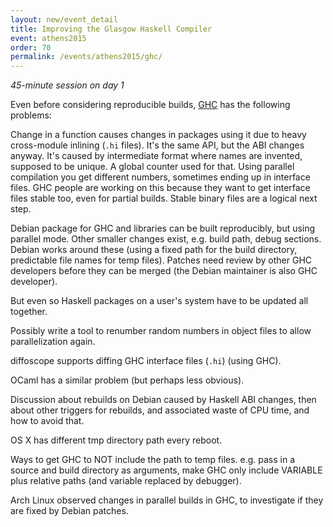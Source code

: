 ```yaml
---
layout: new/event_detail
title: Improving the Glasgow Haskell Compiler
event: athens2015
order: 70
permalink: /events/athens2015/ghc/
---
```


*45-minute session on day 1*

Even before considering reproducible builds, [GHC](https://www.haskell.org/ghc/) has the following problems:

Change in a function causes changes in packages using it due to heavy cross-module inlining (`.hi` files).
It's the same API, but the ABI changes anyway. It's caused by intermediate
format where names are invented, supposed to be unique. A global counter used
for that. Using parallel compilation you get different numbers, sometimes
ending up in interface files. GHC people are working on this because they want
to get interface files stable too, even for partial builds. Stable binary files
are a logical next step.

Debian package for GHC and libraries can be built reproducibly, but using
parallel mode. Other smaller changes exist, e.g. build path, debug sections.
Debian works around these (using a fixed path for the build directory,
predictable file names for temp files). Patches need review by other GHC
developers before they can be merged (the Debian maintainer is also GHC
developer).

But even so Haskell packages on a user's system have to be updated all
together.

Possibly write a tool to renumber random numbers in object files to allow
parallelization again.

diffoscope supports diffing GHC interface files (`.hi`) (using GHC).

OCaml has a similar problem (but perhaps less obvious).

Discussion about rebuilds on Debian caused by Haskell ABI changes, then about other triggers for rebuilds, and associated waste of CPU time, and how to avoid that.

OS X has different tmp directory path every reboot.

Ways to get GHC to NOT include the path to temp files. e.g. pass in a source and build directory as arguments, make GHC only include VARIABLE plus relative paths (and variable replaced by debugger).

Arch Linux observed changes in parallel builds in GHC, to investigate if they are fixed by Debian patches.

